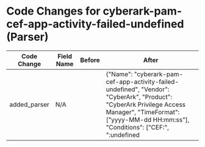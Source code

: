 # Code Changes for cyberark-pam-cef-app-activity-failed-undefined (Parser)

| Code Change | Field Name | Before | After |
|-------------|------------|--------|-------|
| added_parser | N/A |  | {"Name": "cyberark-pam-cef-app-activity-failed-undefined", "Vendor": "CyberArk", "Product": "CyberArk Privilege Access Manager", "TimeFormat": ["yyyy-MM-dd HH:mm:ss"], "Conditions": ["CEF:", ":undefined|", "msg=", "Failure Description:"], "Fields": ["Error:\s*({error_info}[^:]+?)\s*\w+:", "(C|c)ode:\s*({failure_code}\d+),", "Failure Description:\s({failure_reason}[^:]+?)\s*\w+:", "Object: ({additional_info}[^\"\$]+?)\s*\"", "to user ((({domain}[^\\]+)\\)?(-)?({user}[\w\.\-\!\#\^\~]{1,40}\$?))", "\sSafe:\s*(\s+|({safe_value}[^=,]+))"], "ParserVersion": "v1.0.0"} |